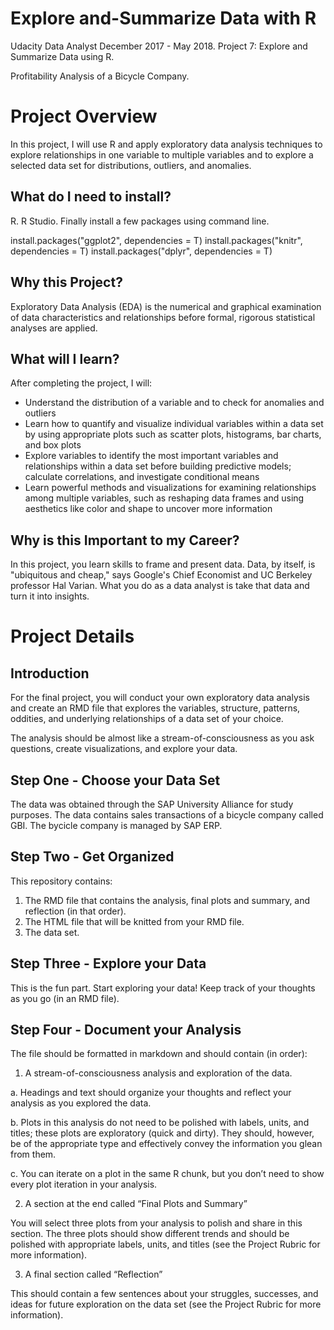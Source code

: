 # Explore and-Summarize Data with R
Udacity Data Analyst December 2017 - May 2018. Project 7: Explore and Summarize Data using R.

Profitability Analysis of a Bicycle Company.

# Project Overview 
In this project, I will use R and apply exploratory data analysis techniques to explore relationships in one variable to multiple variables and to explore a selected data set for distributions, outliers, and anomalies.

## What do I need to install?
R. R Studio. Finally install a few packages using command line.

install.packages("ggplot2", dependencies = T) 
install.packages("knitr", dependencies = T)
install.packages("dplyr", dependencies = T)

## Why this Project?
Exploratory Data Analysis (EDA) is the numerical and graphical examination of data characteristics and relationships before formal, rigorous statistical analyses are applied.

## What will I learn?
After completing the project, I will:

- Understand the distribution of a variable and to check for anomalies and outliers
- Learn how to quantify and visualize individual variables within a data set by using appropriate plots such as scatter plots, histograms, bar charts, and box plots
- Explore variables to identify the most important variables and relationships within a data set before building predictive models; calculate correlations, and investigate conditional means
- Learn powerful methods and visualizations for examining relationships among multiple variables, such as reshaping data frames and using aesthetics like color and shape to uncover more information

## Why is this Important to my Career?
In this project, you learn skills to frame and present data. Data, by itself, is "ubiquitous and cheap," says Google's Chief Economist and UC Berkeley professor Hal Varian. What you do as a data analyst is take that data and turn it into insights.

# Project Details
## Introduction
For the final project, you will conduct your own exploratory data analysis and create an RMD file that explores the variables, structure, patterns, oddities, and underlying relationships of a data set of your choice.

The analysis should be almost like a stream-of-consciousness as you ask questions, create visualizations, and explore your data.

## Step One - Choose your Data Set
The data was obtained through the SAP University Alliance for study purposes. The data contains sales transactions of a bicycle company called GBI. The bycicle company is managed by SAP ERP.

## Step Two - Get Organized
This repository contains: 

1. The RMD file that contains the analysis, final plots and summary, and reflection (in that order). 
2. The HTML file that will be knitted from your RMD file.
3. The data set.

## Step Three - Explore your Data
This is the fun part. Start exploring your data! Keep track of your thoughts as you go (in an RMD file). 

## Step Four - Document your Analysis
The file should be formatted in markdown and should contain (in order):

1. A stream-of-consciousness analysis and exploration of the data.

a. Headings and text should organize your thoughts and reflect your analysis as you explored the data.

b. Plots in this analysis do not need to be polished with labels, units, and titles; these plots are exploratory (quick and dirty). They should, however, be of the appropriate type and effectively convey the information you glean from them.

c. You can iterate on a plot in the same R chunk, but you don’t need to show every plot iteration in your analysis.

2. A section at the end called “Final Plots and Summary”

You will select three plots from your analysis to polish and share in this section. The three plots should show different trends and should be polished with appropriate labels, units, and titles (see the Project Rubric for more information).

3. A final section called “Reflection”

This should contain a few sentences about your struggles, successes, and ideas for future exploration on the data set (see the Project Rubric for more information).

